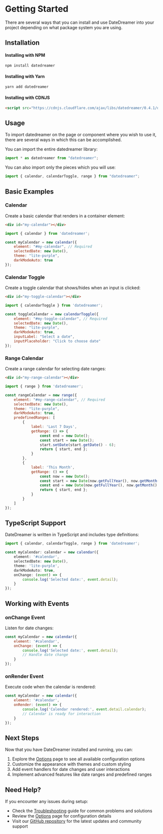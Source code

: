 # Getting Started

There are several ways that you can install and use DateDreamer into your project depending on what package system you are using.

## Installation

#### Installing with NPM
```bash
npm install datedreamer
```

#### Installing with Yarn
```bash
yarn add datedreamer
```

#### Installing with CDNJS
```html
<script src="https://cdnjs.cloudflare.com/ajax/libs/datedreamer/0.4.1/datedreamer.min.js"></script>
```

<!-- ::: warning
You may encounter issues with SSR(Server Side Rendering) systems such as NextJS, Gatsby, NUXT due to the nature of this being a client-side component. We are currently working on adding support for SSR.
::: -->

## Usage

To import datedreamer on the page or component where you wish to use it, there are several ways in which this can be accomplished.

You can import the entire datedreamer library:

```javascript
import * as datedreamer from "datedreamer";
```

You can also import only the pieces which you will use:

```javascript
import { calendar, calendarToggle, range } from "datedreamer";
```

## Basic Examples

### Calendar

Create a basic calendar that renders in a container element:

```html
<div id="my-calendar"></div>
```

```javascript
import { calendar } from 'datedreamer';

const myCalendar = new calendar({
    element: "#my-calendar", // Required
    selectedDate: new Date(),
    theme: "lite-purple",
    darkModeAuto: true
});
```

### Calendar Toggle

Create a toggle calendar that shows/hides when an input is clicked:

```html
<div id="my-toggle-calendar"></div>
```

```javascript
import { calendarToggle } from 'datedreamer';

const toggleCalendar = new calendarToggle({
    element: "#my-toggle-calendar", // Required
    selectedDate: new Date(),
    theme: "lite-purple",
    darkModeAuto: true,
    inputLabel: "Select a date",
    inputPlaceholder: "Click to choose date"
});
```

### Range Calendar

Create a range calendar for selecting date ranges:

```html
<div id="my-range-calendar"></div>
```

```javascript
import { range } from 'datedreamer';

const rangeCalendar = new range({
    element: "#my-range-calendar", // Required
    selectedDate: new Date(),
    theme: "lite-purple",
    darkModeAuto: true,
    predefinedRanges: [
        {
            label: 'Last 7 Days',
            getRange: () => {
                const end = new Date();
                const start = new Date();
                start.setDate(start.getDate() - 6);
                return { start, end };
            }
        },
        {
            label: 'This Month',
            getRange: () => {
                const now = new Date();
                const start = new Date(now.getFullYear(), now.getMonth(), 1);
                const end = new Date(now.getFullYear(), now.getMonth() + 1, 0);
                return { start, end };
            }
        }
    ]
});
```

## TypeScript Support

DateDreamer is written in TypeScript and includes type definitions:

```typescript
import { calendar, calendarToggle, range } from 'datedreamer';

const myCalendar: calendar = new calendar({
    element: '#calendar',
    selectedDate: new Date(),
    theme: 'lite-purple',
    darkModeAuto: true,
    onChange: (event) => {
        console.log('Selected date:', event.detail);
    }
});
```

## Working with Events

### onChange Event

Listen for date changes:

```javascript
const myCalendar = new calendar({
    element: '#calendar',
    onChange: (event) => {
        console.log('Selected date:', event.detail);
        // Handle date change
    }
});
```

### onRender Event

Execute code when the calendar is rendered:

```javascript
const myCalendar = new calendar({
    element: '#calendar',
    onRender: (event) => {
        console.log('Calendar rendered:', event.detail.calendar);
        // Calendar is ready for interaction
    }
});
```

## Next Steps

Now that you have DateDreamer installed and running, you can:

1. Explore the [Options](/Options/) page to see all available configuration options
2. Customize the appearance with themes and custom styling
3. Add event handlers for date changes and user interactions
4. Implement advanced features like date ranges and predefined ranges

## Need Help?

If you encounter any issues during setup:

- Check the [Troubleshooting](/Troubleshooting/) guide for common problems and solutions
- Review the [Options](/Options/) page for configuration details
- Visit our [GitHub repository](https://github.com/DateDreamer/datedreamer) for the latest updates and community support